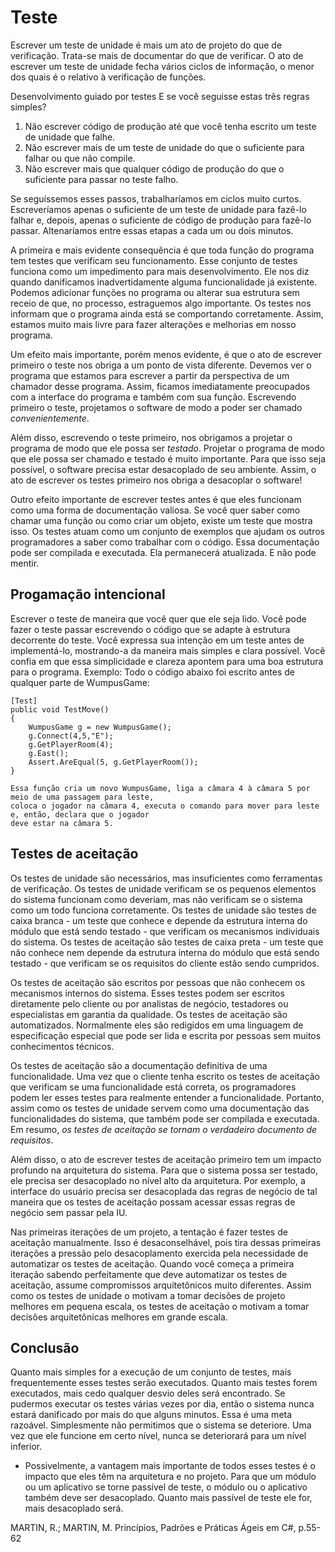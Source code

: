 # Teste 

Escrever um teste de unidade é mais um ato de projeto do que de verificação. Trata-se mais de documentar do que de verificar. O ato de escrever um teste de unidade fecha vários ciclos de informação, o menor dos quais é o relativo à verificação de funções.

Desenvolvimento guiado por testes
E se você seguisse estas três regras simples?

1. Não escrever código de produção até que você tenha escrito um teste de unidade que falhe.
2. Não escrever mais de um teste de unidade do que o suficiente para falhar ou que não compile.
3. Não escrever mais que qualquer código de produção do que o suficiente para passar no teste falho.

Se seguíssemos esses passos, trabalharíamos em ciclos muito curtos. Escreveríamos apenas o suficiente de um teste de unidade para fazê-lo falhar e, depois, apenas o suficiente de código de produção para fazê-lo passar. Altenaríamos entre essas etapas a cada um ou dois minutos.

A primeira e mais evidente consequência é que toda função do programa tem testes que verificam seu funcionamento. Esse conjunto de testes funciona como um impedimento para mais desenvolvimento. Ele nos diz quando danificamos inadvertidamente alguma funcionalidade já existente. Podemos adicionar funções no programa ou alterar sua estrutura sem receio de que, no processo, estraguemos algo importante. Os testes nos informam que o programa ainda está se comportando corretamente. Assim, estamos muito mais livre para fazer alterações e melhorias em nosso programa.

Um efeito mais importante, porém menos evidente, é que o ato de escrever primeiro o teste nos obriga a um ponto de vista diferente. Devemos ver o programa que estamos para escrever a partir da perspectiva de um chamador desse programa. Assim, ficamos imediatamente preocupados com a interface do programa e também com sua função. Escrevendo primeiro o teste, projetamos o software de modo a poder ser chamado *convenientemente*. 

Além disso, escrevendo o teste primeiro, nos obrigamos a projetar o programa de modo que ele possa ser *testado*. Projetar o programa de modo que ele possa ser chamado e testado é muito importante. Para que isso seja possível, o software precisa estar desacoplado de seu ambiente. Assim, o ato de escrever os testes primeiro nos obriga a desacoplar o software!

Outro efeito importante de escrever testes antes é que eles funcionam como uma forma de documentação valiosa. Se você quer saber como chamar uma função ou como criar um objeto, existe um teste que mostra isso. Os testes atuam como um conjunto de exemplos que ajudam os outros programadores a saber como trabalhar com o código. Essa documentação pode ser compilada e executada. Ela permanecerá atualizada. E não pode mentir.

## Progamação intencional

Escrever o teste de maneira que você quer que ele seja lido. Você pode fazer o teste passar escrevendo o código que se adapte à estrutura decorrente do teste. Você expressa sua intenção em um teste antes de implementá-lo, mostrando-a da maneira mais simples e clara possível. Você confia em que essa simplicidade e clareza apontem para uma boa estrutura para o programa.
Exemplo: Todo o código abaixo foi escrito antes de qualquer parte de WumpusGame:

    
    [Test]
    public void TestMove()
    {
        WumpusGame g = new WumpusGame();
        g.Connect(4,5,"E");
        g.GetPlayerRoom(4);
        g.East();
        Assert.AreEqual(5, g.GetPlayerRoom());
    }   

    Essa função cria um novo WumpusGame, liga a câmara 4 à câmara 5 por meio de uma passagem para leste, 
    coloca o jogador na câmara 4, executa o comando para mover para leste e, então, declara que o jogador 
    deve estar na câmara 5.

## Testes de aceitação

Os testes de unidade são necessários, mas insuficientes como ferramentas de verificação.
Os testes de unidade verificam se os pequenos elementos do sistema funcionam como deveriam, mas não verificam se o sistema como um todo funciona corretamente. Os testes de unidade são testes de caixa branca - um teste que conhece e depende da estrutura interna do módulo que está sendo testado - que verificam os mecanismos individuais do sistema. 
Os testes de aceitação são testes de caixa preta - um teste que não conhece nem depende da estrutura interna do módulo que está sendo testado - que verificam se os requisitos do cliente estão sendo cumpridos.

Os testes de aceitação são escritos por pessoas que não conhecem os mecanismos internos do sistema. Esses testes podem ser escritos diretamente pelo cliente ou por analistas de negócio, testadores ou especialistas em garantia da qualidade. Os testes de aceitação são automatizados. Normalmente eles são redigidos em uma linguagem de especificação especial que pode ser lida e escrita por pessoas sem muitos conhecimentos técnicos.

Os testes de aceitação são a documentação definitiva de uma funcionalidade. Uma vez que o cliente tenha escrito os testes de aceitação que verificam se uma funcionalidade está correta, os programadores podem ler esses testes para realmente entender a funcionalidade. Portanto, assim como os testes de unidade servem como uma documentação das funcionalidades do sistema, que também pode ser compilada e executada. Em resumo, *os testes de aceitação se tornam o verdadeiro documento de requisitos*.

Além disso, o ato de escrever testes de aceitação primeiro tem um impacto profundo na arquitetura do sistema. Para que o sistema possa ser testado, ele precisa ser desacoplado no nível alto da arquitetura. Por exemplo, a interface do usuário precisa ser desacoplada das regras de negócio de tal maneira que os testes de aceitação possam acessar essas regras de negócio sem passar pela IU.

Nas primeiras iterações de um projeto, a tentação é fazer testes de aceitação manualmente. Isso é desaconselhável, pois tira dessas primeiras iterações a pressão pelo desacoplamento exercida pela necessidade de automatizar os testes de aceitação. Quando você começa a primeira iteração sabendo perfeitamente que deve automatizar os testes de aceitação, assume compromissos arquitetônicos muito diferentes. Assim como os testes de unidade o motivam a tomar decisões de projeto melhores em pequena escala, os testes de aceitação o motivam a tomar decisões arquitetônicas melhores em grande escala.

## Conclusão

Quanto mais simples for a execução de um conjunto de testes, mais frequentemente esses testes serão executados. Quanto mais testes forem executados, mais cedo qualquer desvio deles será encontrado. Se pudermos executar os testes várias vezes por dia, então o sistema nunca estará danificado por mais do que alguns minutos. Essa é uma meta razoável. Simplesmente não permitimos que o sistema se deteriore. Uma vez que ele funcione em certo nível, nunca se deteriorará para um nível inferior.

* Possivelmente, a vantagem mais importante de todos esses testes é o impacto que eles têm na arquitetura e no projeto. Para que um módulo ou um aplicativo se torne passível de teste, o módulo ou o aplicativo também deve ser desacoplado. Quanto mais passível de teste ele for, mais desacoplado será.

MARTIN, R.; MARTIN, M. Princípios, Padrões e Práticas Ágeis em C#, p.55-62
